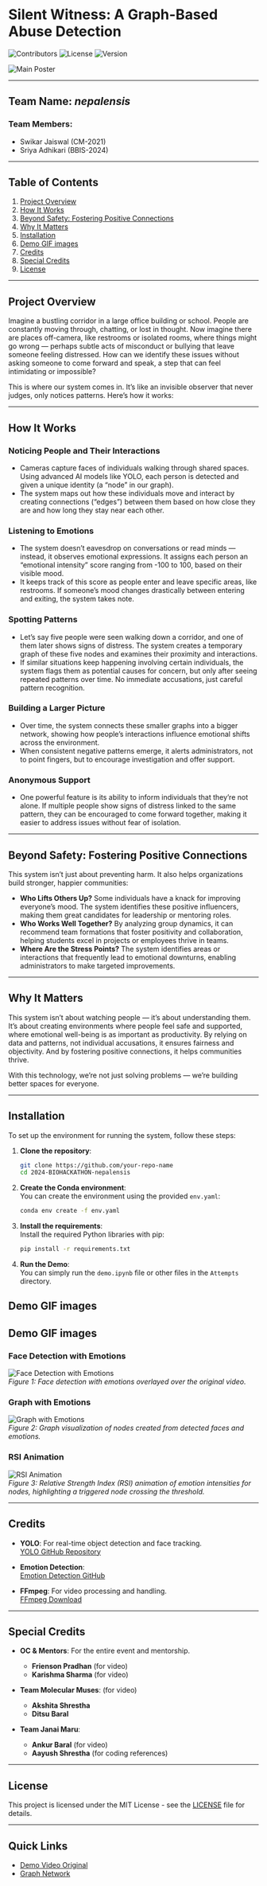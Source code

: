 # **Silent Witness: A Graph-Based Abuse Detection**  
![Contributors](https://img.shields.io/badge/contributors-2-brightgreen) ![License](https://img.shields.io/badge/license-MIT-blue) ![Version](https://img.shields.io/badge/version-1.0-yellow)  

![Main Poster](data/main%20Poster.gif)  

---

## **Team Name**: *nepalensis*  
### **Team Members**:  
- Swikar Jaiswal (CM-2021)  
- Sriya Adhikari (BBIS-2024)  

---

## **Table of Contents**  
1. [Project Overview](#project-overview)  
2. [How It Works](#how-it-works)  
3. [Beyond Safety: Fostering Positive Connections](#beyond-safety-fostering-positive-connections)  
4. [Why It Matters](#why-it-matters)  
5. [Installation](#installation)  
6. [Demo GIF images](#Demo-GIF-images)  
7. [Credits](#credits)  
8. [Special Credits](#special-credits)  
9. [License](#license)  

---

## **Project Overview**  

Imagine a bustling corridor in a large office building or school. People are constantly moving through, chatting, or lost in thought. Now imagine there are places off-camera, like restrooms or isolated rooms, where things might go wrong — perhaps subtle acts of misconduct or bullying that leave someone feeling distressed. How can we identify these issues without asking someone to come forward and speak, a step that can feel intimidating or impossible?  

This is where our system comes in. It’s like an invisible observer that never judges, only notices patterns. Here’s how it works:  

---

## **How It Works**  

### **Noticing People and Their Interactions**  
- Cameras capture faces of individuals walking through shared spaces. Using advanced AI models like YOLO, each person is detected and given a unique identity (a “node” in our graph).  
- The system maps out how these individuals move and interact by creating connections (“edges”) between them based on how close they are and how long they stay near each other.  

### **Listening to Emotions**  
- The system doesn’t eavesdrop on conversations or read minds — instead, it observes emotional expressions. It assigns each person an “emotional intensity” score ranging from -100 to 100, based on their visible mood.  
- It keeps track of this score as people enter and leave specific areas, like restrooms. If someone’s mood changes drastically between entering and exiting, the system takes note.  

### **Spotting Patterns**  
- Let’s say five people were seen walking down a corridor, and one of them later shows signs of distress. The system creates a temporary graph of these five nodes and examines their proximity and interactions.  
- If similar situations keep happening involving certain individuals, the system flags them as potential causes for concern, but only after seeing repeated patterns over time. No immediate accusations, just careful pattern recognition.  

### **Building a Larger Picture**  
- Over time, the system connects these smaller graphs into a bigger network, showing how people’s interactions influence emotional shifts across the environment.  
- When consistent negative patterns emerge, it alerts administrators, not to point fingers, but to encourage investigation and offer support.  

### **Anonymous Support**  
- One powerful feature is its ability to inform individuals that they’re not alone. If multiple people show signs of distress linked to the same pattern, they can be encouraged to come forward together, making it easier to address issues without fear of isolation.  

---

## **Beyond Safety: Fostering Positive Connections**  

This system isn’t just about preventing harm. It also helps organizations build stronger, happier communities:  

- **Who Lifts Others Up?** Some individuals have a knack for improving everyone’s mood. The system identifies these positive influencers, making them great candidates for leadership or mentoring roles.  
- **Who Works Well Together?** By analyzing group dynamics, it can recommend team formations that foster positivity and collaboration, helping students excel in projects or employees thrive in teams.  
- **Where Are the Stress Points?** The system identifies areas or interactions that frequently lead to emotional downturns, enabling administrators to make targeted improvements.  

---

## **Why It Matters**  

This system isn’t about watching people — it’s about understanding them. It’s about creating environments where people feel safe and supported, where emotional well-being is as important as productivity. By relying on data and patterns, not individual accusations, it ensures fairness and objectivity. And by fostering positive connections, it helps communities thrive.  

With this technology, we’re not just solving problems — we’re building better spaces for everyone.  

---

## **Installation**  

To set up the environment for running the system, follow these steps:  

1. **Clone the repository**:  
    ```bash
    git clone https://github.com/your-repo-name
    cd 2024-BIOHACKATHON-nepalensis
    ```  

2. **Create the Conda environment**:  
    You can create the environment using the provided `env.yaml`:  
    ```bash
    conda env create -f env.yaml
    ```  

3. **Install the requirements**:  
    Install the required Python libraries with pip:  
    ```bash
    pip install -r requirements.txt
    ```  

4. **Run the Demo**:  
    You can simply run the `demo.ipynb` file or other files in the `Attempts` directory.  

## Demo GIF images
## Demo GIF images

### Face Detection with Emotions
![Face Detection with Emotions](data/faceDetectionWithEmotion.gif)  
*Figure 1: Face detection with emotions overlayed over the original video.*

### Graph with Emotions
![Graph with Emotions](data/GraphWithEmotions.gif)  
*Figure 2: Graph visualization of nodes created from detected faces and emotions.*

### RSI Animation
![RSI Animation](data/rsi_animation%20Edited.gif)  
*Figure 3: Relative Strength Index (RSI) animation of emotion intensities for nodes, highlighting a triggered node crossing the threshold.*

---
## **Credits**  

- **YOLO**: For real-time object detection and face tracking.  
    [YOLO GitHub Repository](https://github.com/ultralytics/yolov5)  

- **Emotion Detection**:  
    [Emotion Detection GitHub](https://github.com/George-Ogden/emotion)  

- **FFmpeg**: For video processing and handling.  
    [FFmpeg Download](https://ffmpeg.org/download.html)  

---

## **Special Credits**  

- **OC & Mentors**: For the entire event and mentorship.  
    - **Frienson Pradhan** (for video)  
    - **Karishma Sharma** (for video)  

- **Team Molecular Muses**: (for video)  
    - **Akshita Shrestha**  
    - **Ditsu Baral**  

- **Team Janai Maru**:  
    - **Ankur Baral** (for video)  
    - **Aayush Shrestha** (for coding references)  

---

## **License**  

This project is licensed under the MIT License - see the [LICENSE](LICENSE) file for details.  

---

## **Quick Links**  

- [Demo Video Original](./Bully1Final.mp4)  
- [Graph Network](./data/output/GraphWithEmotions.mp4)  
